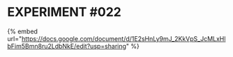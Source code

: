 # EXPERIMENT #022

{% embed url="https://docs.google.com/document/d/1E2sHnLy9mJ_2KkVpS_JcMLxHlbFim5Bmn8ru2LdbNkE/edit?usp=sharing" %}
